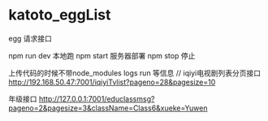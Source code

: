 # katoto_eggList
egg 请求接口

npm run dev 本地跑
npm start 服务器部署
npm stop  停止

上传代码的时候不带node_modules logs  run  等信息
//  iqiyi电视剧列表分页接口
http://192.168.50.47:7001/iqiyiTvlist?pageno=28&pagesize=10

年级接口
http://127.0.0.1:7001/educlassmsg?pageno=2&pagesize=3&className=Class6&xueke=Yuwen